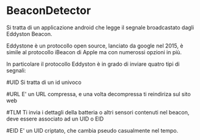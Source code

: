 # BeaconDetector

Si tratta di un applicazione android che legge il segnale broadcastato dagli Eddyston Beacon.

Eddystone è un protocollo open source, lanciato da google nel 2015, è simile al protocollo iBeacon di Apple ma con numerossi opzioni in più.

In particolare il protocollo Eddyston è in grado di inviare quatro tipi di segnali:

#UID
Si tratta di un id univoco

#URL
E' un URL compressa, e una volta decompressa ti reindiriza sul sito web

#TLM
Ti invia i dettagli della batteria o altri sensori contenuti nel beacon, deve essere associato ad un UID o EID

#EID
E' un UID criptato, che cambia pseudo casualmente nel tempo. 
